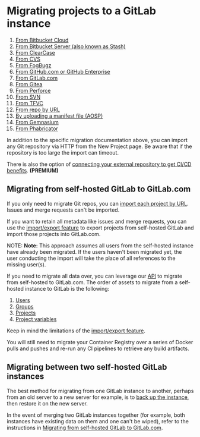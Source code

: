 # Migrating projects to a GitLab instance

1. [From Bitbucket Cloud](bitbucket.md)
1. [From Bitbucket Server (also known as Stash)](bitbucket_server.md)
1. [From ClearCase](clearcase.md)
1. [From CVS](cvs.md)
1. [From FogBugz](fogbugz.md)
1. [From GitHub.com or GitHub Enterprise](github.md)
1. [From GitLab.com](gitlab_com.md)
1. [From Gitea](gitea.md)
1. [From Perforce](perforce.md)
1. [From SVN](svn.md)
1. [From TFVC](tfvc.md)
1. [From repo by URL](repo_by_url.md)
1. [By uploading a manifest file (AOSP)](manifest.md)
1. [From Gemnasium](gemnasium.md)
1. [From Phabricator](phabricator.md)

In addition to the specific migration documentation above, you can import any
Git repository via HTTP from the New Project page. Be aware that if the
repository is too large the import can timeout.

There is also the option of [connecting your external repository to get CI/CD benefits](../../../ci/ci_cd_for_external_repos/index.md). **(PREMIUM)**

## Migrating from self-hosted GitLab to GitLab.com

If you only need to migrate Git repos, you can [import each project by URL](repo_by_url.md). Issues and merge requests can't be imported.

If you want to retain all metadata like issues and merge requests, you can use
the [import/export feature](../settings/import_export.md) to export projects from self-hosted GitLab and import those projects into GitLab.com.

NOTE: **Note:**
This approach assumes all users from the self-hosted instance have already been migrated.
If the users haven't been migrated yet, the user conducting the import
will take the place of all references to the missing user(s).

If you need to migrate all data over, you can leverage our [API](../../../api/README.md) to migrate from self-hosted to GitLab.com.
The order of assets to migrate from a self-hosted instance to GitLab is the following:

1. [Users](../../../api/users.md)
1. [Groups](../../../api/groups.md)
1. [Projects](../../../api/projects.md)
1. [Project variables](../../../api/project_level_variables.md)

Keep in mind the limitations of the [import/export feature](../settings/import_export.md#exported-contents).

You will still need to migrate your Container Registry over a series of
Docker pulls and pushes and re-run any CI pipelines to retrieve any build artifacts.

## Migrating between two self-hosted GitLab instances

The best method for migrating from one GitLab instance to another,
perhaps from an old server to a new server for example, is to
[back up the instance](../../../raketasks/backup_restore.md),
then restore it on the new server.

In the event of merging two GitLab instances together (for example, both instances have existing data on them and one can't be wiped),
refer to the instructions in [Migrating from self-hosted GitLab to GitLab.com](#migrating-from-self-hosted-gitlab-to-gitlabcom).
